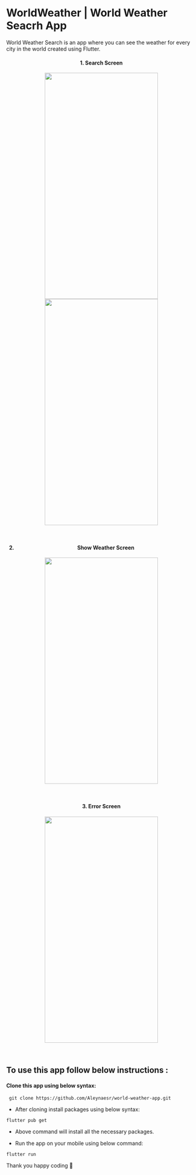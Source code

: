 # WorldWeather | World Weather Seacrh App

World Weather Search is an app where you can see the weather for every city in the world created using Flutter.


<h4 align="center">
1. Search Screen
</h4> 
 
<p align="center">
<img src="https://user-images.githubusercontent.com/45822686/147102231-b8e1ca25-2873-4920-9534-3fca404ada9a.png" width="300" height="600">  
  <img src="https://user-images.githubusercontent.com/45822686/147102270-c3e60f02-e33b-4db4-9798-21c64a8cff07.png" width="300" height="600">  
</p>

 </br>

<h4 align="center">

2. Show Weather Screen
</h4> 


 <p align="center">

<img src="https://user-images.githubusercontent.com/45822686/147102312-f88cd16b-a224-4c40-a051-784b70aabb13.png" width="300" height="600">  
   
</p>
 </br> 

 

<h4 align="center">
3. Error Screen
</h4>
 <p align="center">
 
  <img src="https://user-images.githubusercontent.com/45822686/147102350-f37524f9-4cf0-4763-86c3-8021e164b654.png" width="300" height="600">  
 
 
</p>

 </br>



## To use this app follow below instructions :
#### Clone this app using below syntax:

``` git clone https://github.com/Aleynaesr/world-weather-app.git```

* After cloning install packages using below syntax:

``` flutter pub get ```

* Above command will install all the necessary packages.

* Run the app on your mobile using below command:

``` flutter run ```


Thank you happy coding  🎈
